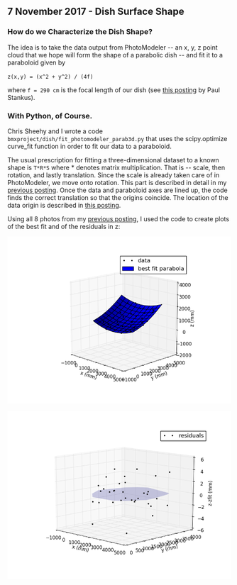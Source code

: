 ## 7 November 2017 - Dish Surface Shape

### How do we Characterize the Dish Shape?

The idea is to take the data output from PhotoModeler -- an x, y, z point cloud that we hope will form the shape of a parabolic dish -- and fit it to a paraboloid given by

`z(x,y) = (x^2 + y^2) / (4f)`

where `f = 290 cm` is the focal length of our dish (see [this posting](../20160906_dish_parab_params.md) by Paul Stankus).

### With Python, of Course.

Chris Sheehy and I wrote a code `bmxproject/dish/fit_photomodeler_parab3d.py` that uses the scipy.optimize curve_fit function in order to fit our data to a paraboloid.  

The usual prescription for fitting a three-dimensional dataset to a known shape is `T*R*S` where * denotes matrix multiplication.  That is -- scale, then rotation, and lastly translation.  Since the scale is already taken care of in PhotoModeler, we move onto rotation.  This part is described in detail in my [previous posting](../20171107_rotation_matrix_demo/index.md).  Once the data and paraboloid axes are lined up, the code finds the correct translation so that the origins coincide.  The location of the data origin is described in [this posting](../20171106_photomodeler_repeatability/index.md).  

Using all 8 photos from my [previous posting](../20171107_rotation_matrix_demo/index.md), I used the code to create plots of the best fit and of the residuals in z:


![bestfit](16Oct2017_dish_surface_bestfit_rotation.png)

![zresids](16Oct2017_dish_surface_zresid_rotation.png)





